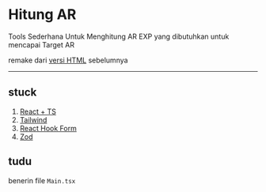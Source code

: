 # Hitung AR

Tools Sederhana Untuk Menghitung AR EXP yang dibutuhkan untuk mencapai Target AR

remake dari [versi HTML](https://github.com/rikarani/hitung-ar/tree/html) sebelumnya

---

## stuck

1. [React + TS](https://vitejs.dev/guide/#scaffolding-your-first-vite-project)
2. [Tailwind](https://tailwindcss.com/docs/installation)
3. [React Hook Form](https://react-hook-form.com/)
4. [Zod](https://zod.dev/)

## tudu

benerin file `Main.tsx`
